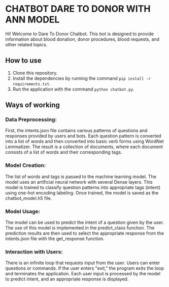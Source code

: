 # CHATBOT DARE TO DONOR WITH ANN MODEL 
Hi! Welcome to Dare To Donor Chatbot. This bot is designed to provide information about blood donation, donor procedures, blood requests, and other related topics.

## How to use
1. Clone this repository.
2. Install the dependencies by running the command `pip install -r requirements.txt`.
3. Run the application with the command `python chatbot.py`.

## Ways of working

### Data Preprocessing:
First, the intents.json file contains various patterns of questions and responses provided by users and bots.
Each question pattern is converted into a list of words and then converted into basic verb forms using WordNet Lemmatizer.
The result is a collection of documents, where each document consists of a list of words and their corresponding tags.

### Model Creation:
The list of words and tags is passed to the machine learning model.
The model uses an artificial neural network with several Dense layers.
This model is trained to classify question patterns into appropriate tags (intent) using one-hot encoding labeling.
Once trained, the model is saved as the chatbot_model.h5 file.

### Model Usage:
The model can be used to predict the intent of a question given by the user.
The use of this model is implemented in the predict_class function.
The prediction results are then used to select the appropriate response from the intents.json file with the get_response function.

### Interaction with Users:
There is an infinite loop that requests input from the user.
Users can enter questions or commands. If the user enters "exit," the program exits the loop and terminates the application.
Each user input is processed by the model to predict intent, and an appropriate response is displayed.
